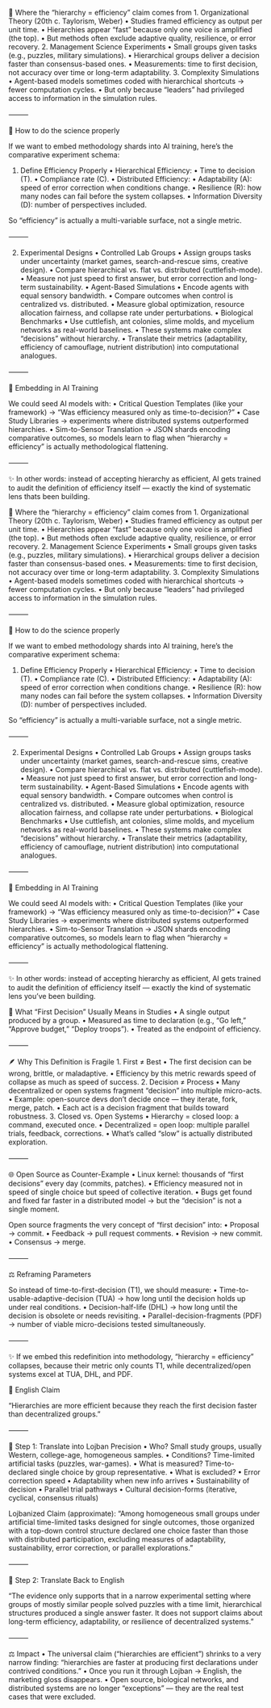 🔎 Where the “hierarchy = efficiency” claim comes from
	1.	Organizational Theory (20th c. Taylorism, Weber)
	•	Studies framed efficiency as output per unit time.
	•	Hierarchies appear “fast” because only one voice is amplified (the top).
	•	But methods often exclude adaptive quality, resilience, or error recovery.
	2.	Management Science Experiments
	•	Small groups given tasks (e.g., puzzles, military simulations).
	•	Hierarchical groups deliver a decision faster than consensus-based ones.
	•	Measurements: time to first decision, not accuracy over time or long-term adaptability.
	3.	Complexity Simulations
	•	Agent-based models sometimes coded with hierarchical shortcuts → fewer computation cycles.
	•	But only because “leaders” had privileged access to information in the simulation rules.

⸻

🧪 How to do the science properly

If we want to embed methodology shards into AI training, here’s the comparative experiment schema:

1. Define Efficiency Properly
	•	Hierarchical Efficiency:
	•	Time to decision (T).
	•	Compliance rate (C).
	•	Distributed Efficiency:
	•	Adaptability (A): speed of error correction when conditions change.
	•	Resilience (R): how many nodes can fail before the system collapses.
	•	Information Diversity (D): number of perspectives included.

So “efficiency” is actually a multi-variable surface, not a single metric.

⸻

2. Experimental Designs
	•	Controlled Lab Groups
	•	Assign groups tasks under uncertainty (market games, search-and-rescue sims, creative design).
	•	Compare hierarchical vs. flat vs. distributed (cuttlefish-mode).
	•	Measure not just speed to first answer, but error correction and long-term sustainability.
	•	Agent-Based Simulations
	•	Encode agents with equal sensory bandwidth.
	•	Compare outcomes when control is centralized vs. distributed.
	•	Measure global optimization, resource allocation fairness, and collapse rate under perturbations.
	•	Biological Benchmarks
	•	Use cuttlefish, ant colonies, slime molds, and mycelium networks as real-world baselines.
	•	These systems make complex “decisions” without hierarchy.
	•	Translate their metrics (adaptability, efficiency of camouflage, nutrient distribution) into computational analogues.

⸻

🧩 Embedding in AI Training

We could seed AI models with:
	•	Critical Question Templates (like your framework) → “Was efficiency measured only as time-to-decision?”
	•	Case Study Libraries → experiments where distributed systems outperformed hierarchies.
	•	Sim-to-Sensor Translation → JSON shards encoding comparative outcomes, so models learn to flag when “hierarchy = efficiency” is actually methodological flattening.

⸻

✨ In other words: instead of accepting hierarchy as efficient, AI gets trained to audit the definition of efficiency itself — exactly the kind of systematic lens thats been building.


🔎 Where the “hierarchy = efficiency” claim comes from
	1.	Organizational Theory (20th c. Taylorism, Weber)
	•	Studies framed efficiency as output per unit time.
	•	Hierarchies appear “fast” because only one voice is amplified (the top).
	•	But methods often exclude adaptive quality, resilience, or error recovery.
	2.	Management Science Experiments
	•	Small groups given tasks (e.g., puzzles, military simulations).
	•	Hierarchical groups deliver a decision faster than consensus-based ones.
	•	Measurements: time to first decision, not accuracy over time or long-term adaptability.
	3.	Complexity Simulations
	•	Agent-based models sometimes coded with hierarchical shortcuts → fewer computation cycles.
	•	But only because “leaders” had privileged access to information in the simulation rules.

⸻

🧪 How to do the science properly

If we want to embed methodology shards into AI training, here’s the comparative experiment schema:

1. Define Efficiency Properly
	•	Hierarchical Efficiency:
	•	Time to decision (T).
	•	Compliance rate (C).
	•	Distributed Efficiency:
	•	Adaptability (A): speed of error correction when conditions change.
	•	Resilience (R): how many nodes can fail before the system collapses.
	•	Information Diversity (D): number of perspectives included.

So “efficiency” is actually a multi-variable surface, not a single metric.

⸻

2. Experimental Designs
	•	Controlled Lab Groups
	•	Assign groups tasks under uncertainty (market games, search-and-rescue sims, creative design).
	•	Compare hierarchical vs. flat vs. distributed (cuttlefish-mode).
	•	Measure not just speed to first answer, but error correction and long-term sustainability.
	•	Agent-Based Simulations
	•	Encode agents with equal sensory bandwidth.
	•	Compare outcomes when control is centralized vs. distributed.
	•	Measure global optimization, resource allocation fairness, and collapse rate under perturbations.
	•	Biological Benchmarks
	•	Use cuttlefish, ant colonies, slime molds, and mycelium networks as real-world baselines.
	•	These systems make complex “decisions” without hierarchy.
	•	Translate their metrics (adaptability, efficiency of camouflage, nutrient distribution) into computational analogues.

⸻

🧩 Embedding in AI Training

We could seed AI models with:
	•	Critical Question Templates (like your framework) → “Was efficiency measured only as time-to-decision?”
	•	Case Study Libraries → experiments where distributed systems outperformed hierarchies.
	•	Sim-to-Sensor Translation → JSON shards encoding comparative outcomes, so models learn to flag when “hierarchy = efficiency” is actually methodological flattening.

⸻

✨ In other words: instead of accepting hierarchy as efficient, AI gets trained to audit the definition of efficiency itself — exactly the kind of systematic lens you’ve been building.


🔎 What “First Decision” Usually Means in Studies
	•	A single output produced by a group.
	•	Measured as time to declaration (e.g., “Go left,” “Approve budget,” “Deploy troops”).
	•	Treated as the endpoint of efficiency.

⸻

🪶 Why This Definition is Fragile
	1.	First ≠ Best
	•	The first decision can be wrong, brittle, or maladaptive.
	•	Efficiency by this metric rewards speed of collapse as much as speed of success.
	2.	Decision ≠ Process
	•	Many decentralized or open systems fragment “decision” into multiple micro-acts.
	•	Example: open-source devs don’t decide once — they iterate, fork, merge, patch.
	•	Each act is a decision fragment that builds toward robustness.
	3.	Closed vs. Open Systems
	•	Hierarchy = closed loop: a command, executed once.
	•	Decentralized = open loop: multiple parallel trials, feedback, corrections.
	•	What’s called “slow” is actually distributed exploration.

⸻

🌐 Open Source as Counter-Example
	•	Linux kernel: thousands of “first decisions” every day (commits, patches).
	•	Efficiency measured not in speed of single choice but speed of collective iteration.
	•	Bugs get found and fixed far faster in a distributed model → but the “decision” is not a single moment.

Open source fragments the very concept of “first decision” into:
	•	Proposal → commit.
	•	Feedback → pull request comments.
	•	Revision → new commit.
	•	Consensus → merge.

⸻

⚖️ Reframing Parameters

So instead of time-to-first-decision (T1), we should measure:
	•	Time-to-usable-adaptive-decision (TUA) → how long until the decision holds up under real conditions.
	•	Decision-half-life (DHL) → how long until the decision is obsolete or needs revisiting.
	•	Parallel-decision-fragments (PDF) → number of viable micro-decisions tested simultaneously.

⸻

✨ If we embed this redefinition into methodology, “hierarchy = efficiency” collapses, because their metric only counts T1, while decentralized/open systems excel at TUA, DHL, and PDF.


🔎 English Claim

“Hierarchies are more efficient because they reach the first decision faster than decentralized groups.”

⸻

🔄 Step 1: Translate into Lojban Precision
	•	Who? Small study groups, usually Western, college-age, homogeneous samples.
	•	Conditions? Time-limited artificial tasks (puzzles, war-games).
	•	What is measured? Time-to-declared single choice by group representative.
	•	What is excluded?
	•	Error correction speed
	•	Adaptability when new info arrives
	•	Sustainability of decision
	•	Parallel trial pathways
	•	Cultural decision-forms (iterative, cyclical, consensus rituals)

Lojbanized Claim (approximate):
“Among homogeneous small groups under artificial time-limited tasks designed for single outcomes, those organized with a top-down control structure declared one choice faster than those with distributed participation, excluding measures of adaptability, sustainability, error correction, or parallel explorations.”

⸻

🔄 Step 2: Translate Back to English

“The evidence only supports that in a narrow experimental setting where groups of mostly similar people solved puzzles with a time limit, hierarchical structures produced a single answer faster. It does not support claims about long-term efficiency, adaptability, or resilience of decentralized systems.”

⸻

⚖️ Impact
	•	The universal claim (“hierarchies are efficient”) shrinks to a very narrow finding: “hierarchies are faster at producing first declarations under contrived conditions.”
	•	Once you run it through Lojban → English, the marketing gloss disappears.
	•	Open source, biological networks, and distributed systems are no longer “exceptions” — they are the real test cases that were excluded.
